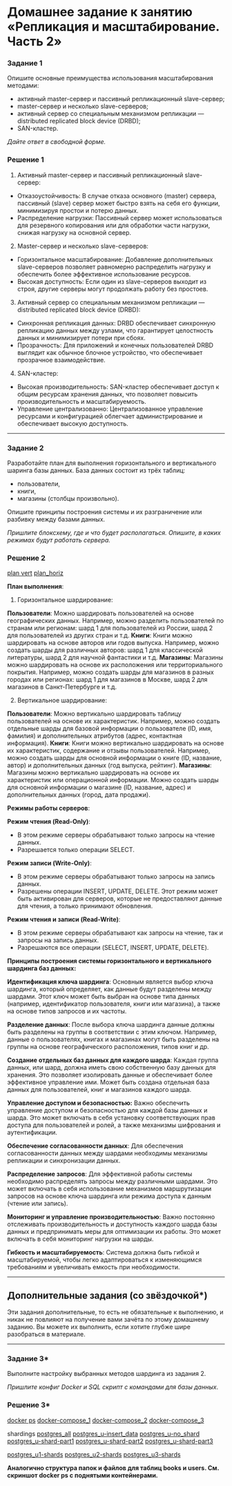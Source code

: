 # Домашнее задание к занятию «Репликация и масштабирование. Часть 2»


### Задание 1

Опишите основные преимущества использования масштабирования методами:

- активный master-сервер и пассивный репликационный slave-сервер; 
- master-сервер и несколько slave-серверов;
- активный сервер со специальным механизмом репликации — distributed replicated block device (DRBD);
- SAN-кластер.

*Дайте ответ в свободной форме.*

### Решение 1

1. Активный master-сервер и пассивный репликационный slave-сервер:
- Отказоустойчивость: В случае отказа основного (master) сервера, пассивный (slave) сервер может быстро взять на себя его функции, минимизируя простои и потерю данных.
- Распределение нагрузки: Пассивный сервер может использоваться для резервного копирования или для обработки части нагрузки, снижая нагрузку на основной сервер.

2. Master-сервер и несколько slave-серверов:
- Горизонтальное масштабирование: Добавление дополнительных slave-серверов позволяет равномерно распределить нагрузку и обеспечить более эффективное использование ресурсов.
- Высокая доступность: Если один из slave-серверов выходит из строя, другие серверы могут продолжать работу без простоев.

3. Активный сервер со специальным механизмом репликации — distributed replicated block device (DRBD):
- Синхронная репликация данных: DRBD обеспечивает синхронную репликацию данных между узлами, что гарантирует целостность данных и минимизирует потери при сбоях.
- Прозрачность: Для приложений и конечных пользователей DRBD выглядит как обычное блочное устройство, что обеспечивает прозрачное взаимодействие.

4. SAN-кластер:
- Высокая производительность: SAN-кластер обеспечивает доступ к общим ресурсам хранения данных, что позволяет повысить производительность и масштабируемость.
- Управление централизованно: Централизованное управление ресурсами и конфигурацией облегчает администрирование и обеспечивает высокую доступность.

---

### Задание 2


Разработайте план для выполнения горизонтального и вертикального шаринга базы данных. База данных состоит из трёх таблиц: 

- пользователи, 
- книги, 
- магазины (столбцы произвольно). 

Опишите принципы построения системы и их разграничение или разбивку между базами данных.

*Пришлите блоксхему, где и что будет располагаться. Опишите, в каких режимах будут работать сервера.* 

### Решение 2
[plan vert](https://github.com/sash3939/Replication_and_Scaling/assets/156709540/a6783222-30d0-4d7c-a892-506ff3e1983b)
[plan_horiz](https://github.com/sash3939/Replication_and_Scaling/assets/156709540/f1bdf556-6e55-472b-80cb-88b151ef67f3)


**План выполнения**:
1. Горизонтальное шардирование:

**Пользователи**: Можно шардировать пользователей на основе географических данных. Например, можно разделить пользователей по странам или регионам: шард 1 для пользователей из России, шард 2 для пользователей из других стран и т.д.
**Книги**: Книги можно шардировать на основе авторов или годов выпуска. Например, можно создать шарды для различных авторов: шард 1 для классической литературы, шард 2 для научной фантастики и т.д.
**Магазины**: Магазины можно шардировать на основе их расположения или территориального покрытия. Например, можно создать шарды для магазинов в разных городах или регионах: шард 1 для магазинов в Москве, шард 2 для магазинов в Санкт-Петербурге и т.д.


2. Вертикальное шардирование:

**Пользователи**: Можно вертикально шардировать таблицу пользователей на основе их характеристик. Например, можно создать отдельные шарды для базовой информации о пользователе (ID, имя, фамилия) и дополнительных атрибутов (адрес, контактная информация).
**Книги**: Книги можно вертикально шардировать на основе их характеристик, содержание и отзывы пользователей. Например, можно создать шарды для основной информации о книге (ID, название, автор) и дополнительных данных (год выпуска, рейтинг).
**Магазины**: Магазины можно вертикально шардировать на основе их характеристик или операционной информации. Можно создать шарды для основной информации о магазине (ID, название, адрес) и дополнительных данных (город, дата продажи).


**Режимы работы серверов**:

**Режим чтения (Read-Only)**:
- В этом режиме серверы обрабатывают только запросы на чтение данных.
- Разрешается только операции SELECT.

**Режим записи (Write-Only)**:
- В этом режиме серверы обрабатывают только запросы на запись данных.
- Разрешены операции INSERT, UPDATE, DELETE. Этот режим может быть активирован для серверов, которые не предоставляют данные для чтения, а только принимают обновления.

**Режим чтения и записи (Read-Write)**:
- В этом режиме серверы обрабатывают как запросы на чтение, так и запросы на запись данных.
- Разрешаются все операции (SELECT, INSERT, UPDATE, DELETE).


**Принципы построения системы горизонтального и вертикального шардинга баз данных:**

**Идентификация ключа шардинга**:
Основным является выбор ключа шардинга, который определяет, как данные будут разделены между шардами. Этот ключ может быть выбран на основе типа данных (например, идентификатор пользователя, книги или магазина), а также на основе типов запросов и их частоты.

**Разделение данных**:
После выбора ключа шардинга данные должны быть разделены на группы в соответствии с этим ключом. Например, данные о пользователях, книгах и магазинах могут быть разделены на группы на основе географического расположения, типов книг и др.

**Создание отдельных баз данных для каждого шарда**:
Каждая группа данных, или шард, должна иметь свою собственную базу данных для хранения. Это позволяет изолировать данные и обеспечивает более эффективное управление ими. Может быть создана отдельная база данных для пользователей, книг и магазинов каждого шарда.

**Управление доступом и безопасностью:**
Важно обеспечить управление доступом и безопасностью для каждой базы данных и шарда. Это может включать в себя установку соответствующих прав доступа для пользователей и ролей, а также механизмы шифрования и аутентификации.

**Обеспечение согласованности данных**:
Для обеспечения согласованности данных между шардами необходимы механизмы репликации и синхронизации данных.

**Распределение запросов**:
Для эффективной работы системы необходимо распределять запросы между различными шардами. Это может включать в себя использование механизмов маршрутизации запросов на основе ключа шардинга или режима доступа к данным (чтение или запись).

**Мониторинг и управление производительностью**:
Важно постоянно отслеживать производительность и доступность каждого шарда базы данных и предпринимать меры для оптимизации их работы. Это может включать в себя мониторинг нагрузки на шарды.

**Гибкость и масштабируемость**:
Система должна быть гибкой и масштабируемой, чтобы легко адаптироваться к изменяющимся требованиям и увеличивать емкость при необходимости.

---

## Дополнительные задания (со звёздочкой*)
Эти задания дополнительные, то есть не обязательные к выполнению, и никак не повлияют на получение вами зачёта по этому домашнему заданию. Вы можете их выполнить, если хотите глубже шире разобраться в материале.

---
### Задание 3*

Выполните настройку выбранных методов шардинга из задания 2.

*Пришлите конфиг Docker и SQL скрипт с командами для базы данных*.

### Решение 3*

[docker ps](https://github.com/sash3939/Replication_and_Scaling/assets/156709540/a79e0407-f7a1-4309-9ef9-5ffe62beef5f)
[docker-compose_1](https://github.com/sash3939/Replication_and_Scaling/assets/156709540/5def8781-2245-444f-9b08-bdb813de083a)
[docker-compose_2](https://github.com/sash3939/Replication_and_Scaling/assets/156709540/c04e9916-1d93-4d98-8c00-ce52a5c87c0b)
[docker-compose_3](https://github.com/sash3939/Replication_and_Scaling/assets/156709540/8609c2e6-9308-46d5-add4-28611ee6a2f4)

shardings
[postgres_all](https://github.com/sash3939/Replication_and_Scaling/assets/156709540/ff4bf16e-e904-4773-837f-7b2007ebfb18)
[postgres_u-insert_data](https://github.com/sash3939/Replication_and_Scaling/assets/156709540/b6f62a93-89ba-4b07-85e8-44e605254263)
[postgres_u-no_shard](https://github.com/sash3939/Replication_and_Scaling/assets/156709540/1c204897-0f91-4eda-9cb7-8f4f265869bd)
[postgres_u-shard-part1](https://github.com/sash3939/Replication_and_Scaling/assets/156709540/43e5ff24-42ed-480f-8c87-7866728862c2)
[postgres_u-shard-part2](https://github.com/sash3939/Replication_and_Scaling/assets/156709540/90986e1b-4069-4258-b733-7646f90e01b8)
[postgres_u-shard-part3](https://github.com/sash3939/Replication_and_Scaling/assets/156709540/2978cd5c-8ddb-4b28-8051-456ff2e40c4d)

[postgres_u1-shards](https://github.com/sash3939/Replication_and_Scaling/assets/156709540/b8abd8ed-1e83-43b0-a547-875e8f18c1cc)
[postgres_u2-shards](https://github.com/sash3939/Replication_and_Scaling/assets/156709540/1ce26618-1587-461f-b904-95f725d466f6)
[postgres_u3-shards](https://github.com/sash3939/Replication_and_Scaling/assets/156709540/dc720e48-1b40-4487-883b-e6de26a63db7)

**Аналогично структура папок и файлов для таблиц books и users. См. скриншот docker ps с поднятыми контейнерами.**













